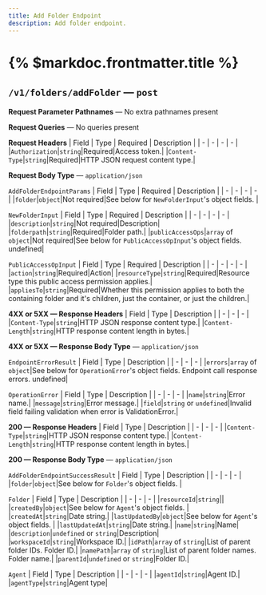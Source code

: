 ```yaml
---
title: Add Folder Endpoint
description: Add folder endpoint.
---
```


# {% $markdoc.frontmatter.title %}
## `/v1/folders/addFolder` — `post`
**Request Parameter Pathnames** — No extra pathnames present

**Request Queries** — No queries present

**Request Headers**
| Field | Type | Required | Description |
| - | - | - | - |
|`Authorization`|`string`|Required|Access token.|
|`Content-Type`|`string`|Required|HTTP JSON request content type.|

**Request Body Type** — `application/json`

`AddFolderEndpointParams`
| Field | Type | Required | Description |
| - | - | - | - |
|`folder`|`object`|Not required|See below for `NewFolderInput`'s object fields. |

`NewFolderInput`
| Field | Type | Required | Description |
| - | - | - | - |
|`description`|`string`|Not required|Description|
|`folderpath`|`string`|Required|Folder path.|
|`publicAccessOps`|`array` of `object`|Not required|See below for `PublicAccessOpInput`'s object fields.  undefined|

`PublicAccessOpInput`
| Field | Type | Required | Description |
| - | - | - | - |
|`action`|`string`|Required|Action|
|`resourceType`|`string`|Required|Resource type this public access permission applies.|
|`appliesTo`|`string`|Required|Whether this permission applies to both the containing folder and it's children, just the container, or just the children.|

**4XX or 5XX  —  Response Headers**
| Field | Type | Description |
| - | - | - |
|`Content-Type`|`string`|HTTP JSON response content type.|
|`Content-Length`|`string`|HTTP response content length in bytes.|

**4XX or 5XX  —  Response Body Type** — `application/json`

`EndpointErrorResult`
| Field | Type | Description |
| - | - | - |
|`errors`|`array` of `object`|See below for `OperationError`'s object fields. Endpoint call response errors. undefined|

`OperationError`
| Field | Type | Description |
| - | - | - |
|`name`|`string`|Error name.|
|`message`|`string`|Error message.|
|`field`|`string` or `undefined`|Invalid field failing validation when error is ValidationError.|

**200  —  Response Headers**
| Field | Type | Description |
| - | - | - |
|`Content-Type`|`string`|HTTP JSON response content type.|
|`Content-Length`|`string`|HTTP response content length in bytes.|

**200  —  Response Body Type** — `application/json`

`AddFolderEndpointSuccessResult`
| Field | Type | Description |
| - | - | - |
|`folder`|`object`|See below for `Folder`'s object fields. |

`Folder`
| Field | Type | Description |
| - | - | - |
|`resourceId`|`string`||
|`createdBy`|`object`|See below for `Agent`'s object fields. |
|`createdAt`|`string`|Date string.|
|`lastUpdatedBy`|`object`|See below for `Agent`'s object fields. |
|`lastUpdatedAt`|`string`|Date string.|
|`name`|`string`|Name|
|`description`|`undefined` or `string`|Description|
|`workspaceId`|`string`|Workspace ID.|
|`idPath`|`array` of `string`|List of parent folder IDs. Folder ID.|
|`namePath`|`array` of `string`|List of parent folder names. Folder name.|
|`parentId`|`undefined` or `string`|Folder ID.|

`Agent`
| Field | Type | Description |
| - | - | - |
|`agentId`|`string`|Agent ID.|
|`agentType`|`string`|Agent type|


